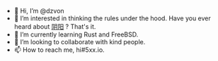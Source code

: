 - 👋 Hi, I’m @dzvon
- 👀 I’m interested in thinking the rules under the hood. Have you ever heard about [阴阳](https://en.wikipedia.org/wiki/Yin_and_yang) ? That's it.
- 🌱 I’m currently learning Rust and FreeBSD.
- 💞️ I’m looking to collaborate with kind people.
- 📫 How to reach me, hi#5xx.io.
